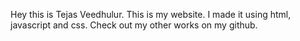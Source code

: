 Hey this is Tejas Veedhulur. This is my website. I made it using html, javascript and css. Check out my other works on my github.


